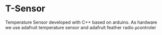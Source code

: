 # T-Sensor
Temperature Sensor developed with C++ based on arduino. As hardware we use adafruit temperature sensor and adafruit feather radio µcontroler 
